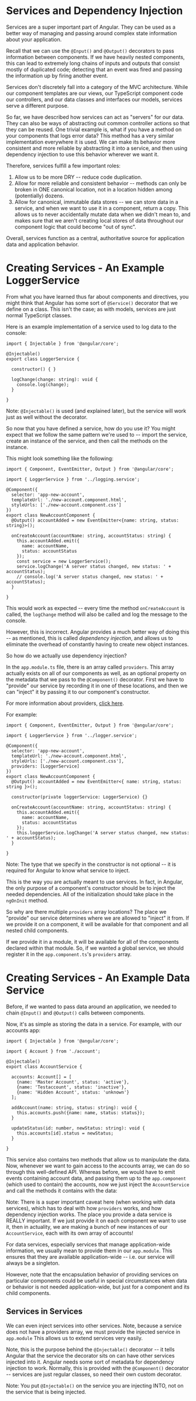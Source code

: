 # Services and Dependency Injection
Services are a super important part of Angular. They can be used as a better
way of managing and passing around complex state information about your application.

Recall that we can use the `@Input()` and `@Output()` decorators to pass information
between components. If we have heavily nested components, this can lead to extremely
long chains of inputs and outputs that consist mostly of duplicated code;
detecting that an event was fired and passing the information up by firing another event.

Services don't discretely fall into a category of the MVC architecture. While our
component templates are our views, our TypeScript component code our controllers,
and our data classes and interfaces our models, services serve a different purpose.

So far, we have described how services can act as "servers" for our data. They can
also be ways of abstracting out common controller actions so that they can be reused.
One trivial example is, what if you have a method on your components that logs error data?
This method has a very similar implementation everywhere it is used. We can make its
behavior more consistent and more reliable by abstracting it into a service, and then
using dependency injection to use this behavior wherever we want it.

Therefore, services fulfill a few important roles:
1. Allow us to be more DRY -- reduce code duplication.
2. Allow for more reliable and consistent behavior -- methods can only be broken
in ONE canonical location, not in a location hidden among (potentially) dozens.
3. Allow for canonical, immutable data stores -- we can store data in a service,
and when we want to use it in a component, return a copy. This allows us to never
accidentally mutate data when we didn't mean to, and makes sure that we aren't
creating local stores of data throughout our component logic that could become
"out of sync".

Overall, services function as a central, authoritative source for application
data and application behavior.

# Creating Services - An Example LoggerService
From what you have learned thus far about components and directives, you might
think that Angular has some sort of `@Service()` decorator that we define on a class.
This isn't the case; as with models, services are just normal TypeScript classes. 

Here is an example implementation of a service used to log data to the console:
```
import { Injectable } from '@angular/core';
  
@Injectable()
export class LoggerService {
  
  constructor() { }
  
  logChange(change: string): void {
    console.log(change);
  }
  
}
```
Note: `@Injectable()` is used (and explained later), but the service will work
just as well without the decorator.

So now that you have defined a service, how do you use it? You might expect that
we follow the same pattern we're used to -- import the service, create an instance
of the service, and then call the methods on the instance.

This might look something like the following:

```
import { Component, EventEmitter, Output } from '@angular/core';
  
import { LoggerService } from '../logging.service';
  
@Component({
  selector: 'app-new-account',
  templateUrl: './new-account.component.html',
  styleUrls: ['./new-account.component.css']
})
export class NewAccountComponent {
  @Output() accountAdded = new EventEmitter<{name: string, status: string}>();
  
  onCreateAccount(accountName: string, accountStatus: string) {
    this.accountAdded.emit({
      name: accountName,
      status: accountStatus
    });
    const service = new LoggerService();
    service.logChange('A server status changed, new status: ' + accountStatus);
    // console.log('A server status changed, new status: ' + accountStatus);
  }
  
}
```

This would work as expected -- every time the method `onCreateAccount` is called,
the `logChange` method will also be called and log the message to the console.

However, this is incorrect. Angular provides a much better way of doing this --
as mentioned, this is called *dependency injection*, and allows us to eliminate
the overhead of constantly having to create new object instances. 

So how do we actually use dependency injection?

In the `app.module.ts` file, there is an array called `providers`. This array
actually exists on all of our components as well, as an optional property on the
metadata that we pass to the `@Component()` decorator. First we have to "provide"
our service by recording it in one of these locations, and then we can "inject"
it by passing it to our component's constructor.

For more information about providers, [click here](https://stackoverflow.com/questions/37867503/what-are-providers-in-angular2).

For example:

```
import { Component, EventEmitter, Output } from '@angular/core';
  
import { LoggerService } from '../logger.service';
  
@Component({
  selector: 'app-new-account',
  templateUrl: './new-account.component.html',
  styleUrls: ['./new-account.component.css'],
  providers: [LoggerService]
})
export class NewAccountComponent {
  @Output() accountAdded = new EventEmitter<{ name: string, status: string }>();
  
  constructor(private loggerService: LoggerService) {}
  
  onCreateAccount(accountName: string, accountStatus: string) {
    this.accountAdded.emit({
      name: accountName,
      status: accountStatus
    });
    this.loggerService.logChange('A server status changed, new status: ' + accountStatus);
  }
  
}
```
Note: The type that we specify in the constructor is not optional -- it is required
for Angular to know what service to inject.

This is the way you are actually meant to use services. In fact, in Angular,
the only purpose of a component's constructor should be to inject the needed
dependencies. All of the initialization should take place in the `ngOnInit` method.

So why are there multiple `providers` array locations? The place we "provide" our
service determines where we are allowed to "inject" it from. If we provide it
on a component, it will be available for that component and all nested child components.

If we provide it in a module, it will be available for all of the components
declared within that module. So, if we wanted a global service, we should register
it in the `app.component.ts`'s `providers` array.

# Creating Services - An Example Data Service
Before, if we wanted to pass data around an application, we needed to chain
`@Input()` and `@Output()` calls between components.

Now, it's as simple as storing the data in a service.
For example, with our accounts app:

```
import { Injectable } from '@angular/core';

import { Account } from './account';

@Injectable()
export class AccountService {

  accounts: Account[] = [
    {name: 'Master Account', status: 'active'},
    {name: 'Testaccount', status: 'inactive'},
    {name: 'Hidden Account', status: 'unknown'}
  ];

  addAccount(name: string, status: string): void {
    this.accounts.push({name: name, status: status});
  }

  updateStatus(id: number, newStatus: string): void {
    this.accounts[id].status = newStatus;
  }

}
```
This service also contains two methods that allow us to manipulate the data.
Now, whenever we want to gain access to the accounts array, we can do so through
this well-defined API. Whereas before, we would have to emit events containing
account data, and passing them up to the `app.component` (which used to contain)
the accounts, now we just inject the `AccountService` and call the methods it
contains with the data:

Note: There is a super important caveat here (when working with data services),
which has to deal with how `providers` works, and how dependency injection works.
The place you provide a data service is REALLY important. If we just provide it
on each component we want to use it, then in actuality, we are making a bunch of
new instances of our `AccountService`, each with its own array of accounts!

For data services, especially services that manage application-wide information,
we usually mean to provide them in our `app.module`. This ensures that they are
available application-wide -- i.e. our service will always be a singleton.

However, note that the encapsulation behavior of providing services on particular
components could be useful in special circumstances when data or behavior is not
needed application-wide, but just for a component and its child components.

## Services in Services
We can even inject services into other services. Note, because a service does not
have a providers array, we must provide the injected service in `app.module`
This allows us to extend services very easily.

Note, this is the purpose behind the `@Injectable()` decorator -- it tells Angular
that the service the decorator sits on can have other services injected into it.
Angular needs some sort of metadata for dependency injection to work. Normally,
this is provided with the `@Component()` decorator -- services are just regular
classes, so need their own custom decorator.

Note: You put `@Injectable()` on the service you are injecting INTO, not on the
service that is being injected.
